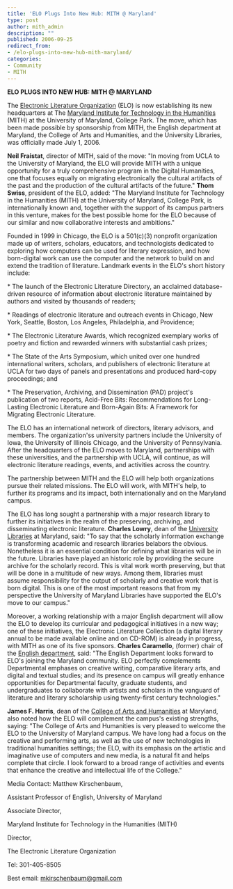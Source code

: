```yaml
---
title: 'ELO Plugs Into New Hub: MITH @ Maryland'
type: post
author: mith_admin
description: ""
published: 2006-09-25
redirect_from: 
- /elo-plugs-into-new-hub-mith-maryland/
categories:
- Community
- MITH
---
```

**ELO PLUGS INTO NEW HUB: MITH @ MARYLAND**

The [Electronic Literature Organization](http://www.eliterature.org) (ELO) is now establishing its new headquarters at The [Maryland Institute for Technology in the Humanities](http://www.mith.umd.edu) (MITH) at the University of Maryland, College Park. The move, which has been made possible by sponsorship from MITH, the English department at Maryland, the College of Arts and Humanities, and the University Libraries, was officially made July 1, 2006.

**Neil Fraistat**, director of MITH, said of the move: "In moving from UCLA to the University of Maryland, the ELO will provide MITH with a unique opportunity for a truly comprehensive program in the Digital Humanities, one that focuses equally on migrating electronically the cultural artifacts of the past and the production of the cultural artifacts of the future." **Thom Swiss**, president of the ELO, added: "The Maryland Institute for Technology in the Humanities (MITH) at the University of Maryland, College Park, is internationally known and, together with the support of its campus partners in this venture, makes for the best possible home for the ELO because of our similar and now collaborative interests and ambitions."

Founded in 1999 in Chicago, the ELO is a 501(c)(3) nonprofit organization made up of writers, scholars, educators, and technologists dedicated to exploring how computers can be used for literary expression, and how born-digital work can use the computer and the network to build on and extend the tradition of literature. Landmark events in the ELO's short history include:

\* The launch of the Electronic Literature Directory, an acclaimed database-driven resource of information about electronic literature maintained by authors and visited by thousands of readers;

\* Readings of electronic literature and outreach events in Chicago, New York, Seattle, Boston, Los Angeles, Philadelphia, and Providence;

\* The Electronic Literature Awards, which recognized exemplary works of poetry and fiction and rewarded winners with substantial cash prizes;

\* The State of the Arts Symposium, which united over one hundred international writers, scholars, and publishers of electronic literature at UCLA for two days of panels and presentations and produced hard-copy proceedings; and

\* The Preservation, Archiving, and Dissemination (PAD) project's publication of two reports, Acid-Free Bits: Recommendations for Long-Lasting Electronic Literature and Born-Again Bits: A Framework for Migrating Electronic Literature.

The ELO has an international network of directors, literary advisors, and members. The organization'ss university partners include the University of Iowa, the University of Illinois Chicago, and the University of Pennsylvania. After the headquarters of the ELO moves to Maryland, partnerships with these universities, and the partnership with UCLA, will continue, as will electronic literature readings, events, and activities across the country.

The partnership between MITH and the ELO will help both organizations pursue their related missions. The ELO will work, with MITH's help, to further its programs and its impact, both internationally and on the Maryland campus.

The ELO has long sought a partnership with a major research library to further its initiatives in the realm of the preserving, archiving, and disseminating electronic literature. **Charles Lowry**, dean of the [University Libraries](http://www.lib.umd.edu) at Maryland, said: "To say that the scholarly information exchange is transforming academic and research libraries belabors the obvious. Nonetheless it is an essential condition for defining what libraries will be in the future. Libraries have played an historic role by providing the secure archive for the scholarly record. This is vital work worth preserving, but that will be done in a multitude of new ways. Among them, libraries must assume responsibility for the output of scholarly and creative work that is born digital. This is one of the most important reasons that from my perspective the University of Maryland Libraries have supported the ELO's move to our campus."

Moreover, a working relationship with a major English department will allow the ELO to develop its curricular and pedagogical initiatives in a new way; one of these initiatives, the Electronic Literature Collection (a digital literary annual to be made available online and on CD-ROM) is already in progress, with MITH as one of its five sponsors. **Charles Caramello**, (former) chair of the [English department](http://www.english.umd.edu), said: "The English Department looks forward to ELO's joining the Maryland community. ELO perfectly complements Departmental emphases on creative writing, comparative literary arts, and digital and textual studies; and its presence on campus will greatly enhance opportunities for Departmental faculty, graduate students, and undergraduates to collaborate with artists and scholars in the vanguard of literature and literary scholarship using twenty-first century technologies."

**James F. Harris**, dean of the [College of Arts and Humanities](http://www.arhu.umd.edu) at Maryland, also noted how the ELO will complement the campus's existing strengths, saying: "The College of Arts and Humanities is very pleased to welcome the ELO to the University of Maryland campus. We have long had a focus on the creative and performing arts, as well as the use of new technologies in traditional humanities settings; the ELO, with its emphasis on the artistic and imaginative use of computers and new media, is a natural fit and helps complete that circle. I look forward to a broad range of activities and events that enhance the creative and intellectual life of the College."

Media Contact: Matthew Kirschenbaum,

Assistant Professor of English, University of Maryland

Associate Director,

Maryland Institute for Technology in the Humanities (MITH)

Director,

The Electronic Literature Organization

Tel: 301-405-8505

Best email: mkirschenbaum@gmail.com
